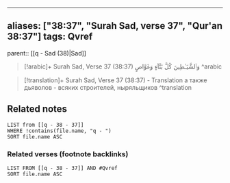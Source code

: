 
---
aliases: ["38:37", "Surah Sad, verse 37", "Qur'an 38:37"]
tags: Qvref
---

parent:: [[q - Sad (38)|Sad]]

> [!arabic]+ Surah Sad, Verse 37 (38:37)
> <span class="quran-arabic">وَٱلشَّيَـٰطِينَ كُلَّ بَنَّآءٍ وَغَوَّاصٍ</span>
^arabic

> [!translation]+ Surah Sad, Verse 37 (38:37) - Translation
> а также дьяволов - всяких строителей, ныряльщиков
^translation



## Related notes
```dataview
LIST from [[q - 38 - 37]]
WHERE !contains(file.name, "q - ")
SORT file.name ASC
```

### Related verses (footnote backlinks)
```dataview
LIST FROM [[q - 38 - 37]] AND #Qvref
SORT file.name ASC
```

